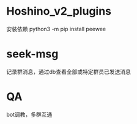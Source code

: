 # Hoshino_v2_plugins

安装依赖
python3 -m pip install peewee

# seek-msg
记录群消息，通过db查看全部或特定群员已发送消息

# QA
bot调教，多群互通
